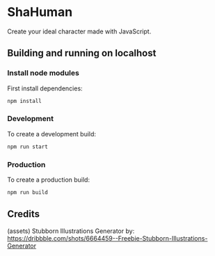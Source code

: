 # ShaHuman

Create your ideal character made with JavaScript.

## Building and running on localhost

### Install node modules
First install dependencies:

```sh
npm install
```

### Development

To create a development build:

```sh
npm run start
```

### Production

To create a production build:

```sh
npm run build
```

## Credits
(assets) Stubborn Illustrations Generator by:
https://dribbble.com/shots/6664459--Freebie-Stubborn-Illustrations-Generator